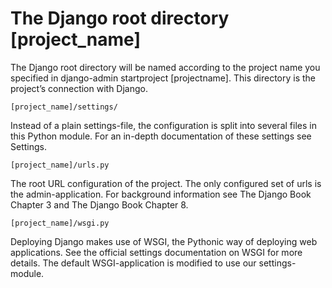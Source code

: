 The Django root directory [project_name]
======

The Django root directory will be named according to the project name you specified in django-admin startproject [projectname]. 
This directory is the project’s connection with Django.

```text
[project_name]/settings/
```

Instead of a plain settings-file, the configuration is split into several files in this Python module. For an in-depth documentation of these settings see Settings.

```text
[project_name]/urls.py
```

The root URL configuration of the project. The only configured set of urls is the admin-application. For background information see The Django Book Chapter 3 and The Django Book Chapter 8.

```text
[project_name]/wsgi.py
```
Deploying Django makes use of WSGI, the Pythonic way of deploying web applications. See the official settings documentation on WSGI for more details. The default WSGI-application is modified to use our settings-module.